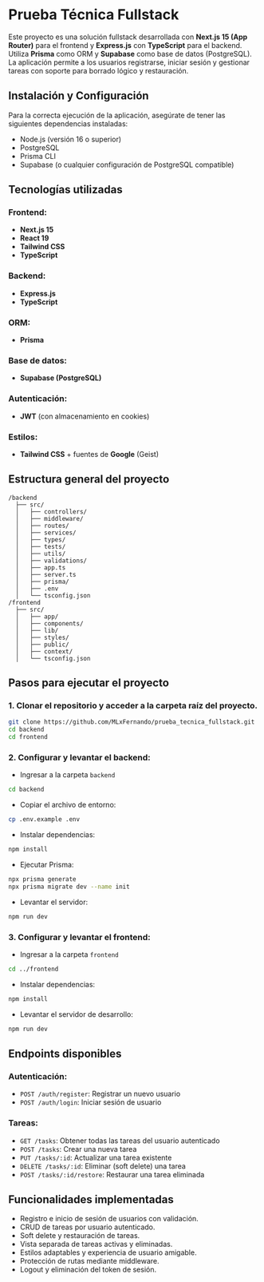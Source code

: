
# Prueba Técnica Fullstack

Este proyecto es una solución fullstack desarrollada con **Next.js 15 (App Router)** para el frontend y **Express.js** con **TypeScript** para el backend. Utiliza **Prisma** como ORM y **Supabase** como base de datos (PostgreSQL). La aplicación permite a los usuarios registrarse, iniciar sesión y gestionar tareas con soporte para borrado lógico y restauración.

## Instalación y Configuración

Para la correcta ejecución de la aplicación, asegúrate de tener las siguientes dependencias instaladas:

- Node.js (versión 16 o superior)
- PostgreSQL
- Prisma CLI
- Supabase (o cualquier configuración de PostgreSQL compatible)

## Tecnologías utilizadas

### Frontend:
- **Next.js 15**
- **React 19**
- **Tailwind CSS**
- **TypeScript**

### Backend:
- **Express.js**
- **TypeScript**

### ORM:
- **Prisma**

### Base de datos:
- **Supabase (PostgreSQL)**

### Autenticación:
- **JWT** (con almacenamiento en cookies)

### Estilos:
- **Tailwind CSS** + fuentes de **Google** (Geist)

## Estructura general del proyecto

```plaintext
/backend
  ├── src/
  │   ├── controllers/
  │   ├── middleware/
  │   ├── routes/
  │   ├── services/
  │   ├── types/
  │   ├── tests/
  │   ├── utils/
  │   ├── validations/   
  │   ├── app.ts
  │   ├── server.ts
  │   ├── prisma/
  │   ├── .env
  │   └── tsconfig.json
/frontend
  ├── src/
  │   ├── app/
  │   ├── components/
  │   ├── lib/
  │   ├── styles/
  │   ├── public/
  │   ├── context/
  │   └── tsconfig.json
```

## Pasos para ejecutar el proyecto

### 1. Clonar el repositorio y acceder a la carpeta raíz del proyecto.

```bash
git clone https://github.com/MLxFernando/prueba_tecnica_fullstack.git
cd backend 
cd frontend
```

### 2. Configurar y levantar el backend:

- Ingresar a la carpeta `backend`

```bash
cd backend
```

- Copiar el archivo de entorno:

```bash
cp .env.example .env
```

- Instalar dependencias:

```bash
npm install
```

- Ejecutar Prisma:

```bash
npx prisma generate
npx prisma migrate dev --name init
```

- Levantar el servidor:

```bash
npm run dev
```

### 3. Configurar y levantar el frontend:

- Ingresar a la carpeta `frontend`

```bash
cd ../frontend
```

- Instalar dependencias:

```bash
npm install
```

- Levantar el servidor de desarrollo:

```bash
npm run dev
```

## Endpoints disponibles

### Autenticación:

- `POST /auth/register`: Registrar un nuevo usuario
- `POST /auth/login`: Iniciar sesión de usuario

### Tareas:

- `GET /tasks`: Obtener todas las tareas del usuario autenticado
- `POST /tasks`: Crear una nueva tarea
- `PUT /tasks/:id`: Actualizar una tarea existente
- `DELETE /tasks/:id`: Eliminar (soft delete) una tarea
- `POST /tasks/:id/restore`: Restaurar una tarea eliminada

## Funcionalidades implementadas

- Registro e inicio de sesión de usuarios con validación.
- CRUD de tareas por usuario autenticado.
- Soft delete y restauración de tareas.
- Vista separada de tareas activas y eliminadas.
- Estilos adaptables y experiencia de usuario amigable.
- Protección de rutas mediante middleware.
- Logout y eliminación del token de sesión.



